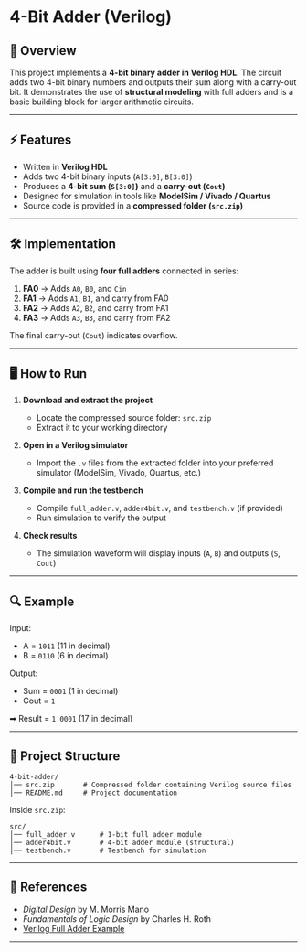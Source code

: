 # 4-Bit Adder (Verilog)

## 📘 Overview

This project implements a **4-bit binary adder in Verilog HDL**. The circuit adds two 4-bit binary numbers and outputs their sum along with a carry-out bit. It demonstrates the use of **structural modeling** with full adders and is a basic building block for larger arithmetic circuits.

---

## ⚡ Features

* Written in **Verilog HDL**
* Adds two 4-bit binary inputs (`A[3:0]`, `B[3:0]`)
* Produces a **4-bit sum (`S[3:0]`)** and a **carry-out (`Cout`)**
* Designed for simulation in tools like **ModelSim / Vivado / Quartus**
* Source code is provided in a **compressed folder (`src.zip`)**

---

## 🛠️ Implementation

The adder is built using **four full adders** connected in series:

1. **FA0** → Adds `A0`, `B0`, and `Cin`
2. **FA1** → Adds `A1`, `B1`, and carry from FA0
3. **FA2** → Adds `A2`, `B2`, and carry from FA1
4. **FA3** → Adds `A3`, `B3`, and carry from FA2

The final carry-out (`Cout`) indicates overflow.

---

## 🖥️ How to Run

1. **Download and extract the project**

   * Locate the compressed source folder: `src.zip`
   * Extract it to your working directory

2. **Open in a Verilog simulator**

   * Import the `.v` files from the extracted folder into your preferred simulator (ModelSim, Vivado, Quartus, etc.)

3. **Compile and run the testbench**

   * Compile `full_adder.v`, `adder4bit.v`, and `testbench.v` (if provided)
   * Run simulation to verify the output

4. **Check results**

   * The simulation waveform will display inputs (`A`, `B`) and outputs (`S`, `Cout`)

---

## 🔍 Example

Input:

* A = `1011` (11 in decimal)
* B = `0110` (6 in decimal)

Output:

* Sum = `0001` (1 in decimal)
* Cout = `1`

➡ Result = `1 0001` (17 in decimal)

---

## 📂 Project Structure

```
4-bit-adder/
│── src.zip       # Compressed folder containing Verilog source files
│── README.md     # Project documentation
```

Inside `src.zip`:

```
src/
│── full_adder.v      # 1-bit full adder module
│── adder4bit.v       # 4-bit adder module (structural)
│── testbench.v       # Testbench for simulation
```

---

## 📖 References

* *Digital Design* by M. Morris Mano
* *Fundamentals of Logic Design* by Charles H. Roth
* [Verilog Full Adder Example](https://en.wikipedia.org/wiki/Adder_%28electronics%29)

---
